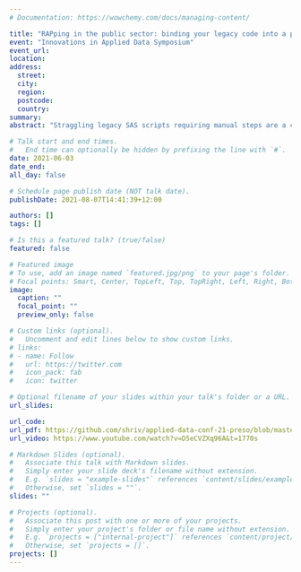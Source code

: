```yaml
---
# Documentation: https://wowchemy.com/docs/managing-content/

title: "RAPping in the public sector: binding your legacy code into a pipeline with Python"
event: "Innovations in Applied Data Symposium"
event_url:
location:
address:
  street:
  city:
  region:
  postcode:
  country:
summary:
abstract: "Straggling legacy SAS scripts requiring manual steps are a common "feature" of data processing tasks in the public sector. However, refactoring such scripts to modern, reproducible analytical pipelines (RAP) can be challenging due to a lack of IT infrastructure or high complexity. In such situations, interim solutions can at least reduce manual effort and mental overhead. One such solution is using Python as an effective glue to create one click execution pipelines. Manual tasks like downloading data from email, updating new data file names in scripts, running scripts in sequence and more, can be managed with Python and its rich ecosystem of packages. In this talk, I will showcase how three Python packages, exchangelib, jupyter and saspy, can create quick and easy automated versions of legacy SAS scripts that contain many types of manual steps."

# Talk start and end times.
#   End time can optionally be hidden by prefixing the line with `#`.
date: 2021-06-03
date_end: 
all_day: false

# Schedule page publish date (NOT talk date).
publishDate: 2021-08-07T14:41:39+12:00

authors: []
tags: []

# Is this a featured talk? (true/false)
featured: false

# Featured image
# To use, add an image named `featured.jpg/png` to your page's folder. 
# Focal points: Smart, Center, TopLeft, Top, TopRight, Left, Right, BottomLeft, Bottom, BottomRight.
image:
  caption: ""
  focal_point: ""
  preview_only: false

# Custom links (optional).
#   Uncomment and edit lines below to show custom links.
# links:
# - name: Follow
#   url: https://twitter.com
#   icon_pack: fab
#   icon: twitter

# Optional filename of your slides within your talk's folder or a URL.
url_slides:

url_code:
url_pdf: https://github.com/shriv/applied-data-conf-21-preso/blob/master/presentation.pdf
url_video: https://www.youtube.com/watch?v=D5eCVZXq96A&t=1770s

# Markdown Slides (optional).
#   Associate this talk with Markdown slides.
#   Simply enter your slide deck's filename without extension.
#   E.g. `slides = "example-slides"` references `content/slides/example-slides.md`.
#   Otherwise, set `slides = ""`.
slides: ""

# Projects (optional).
#   Associate this post with one or more of your projects.
#   Simply enter your project's folder or file name without extension.
#   E.g. `projects = ["internal-project"]` references `content/project/deep-learning/index.md`.
#   Otherwise, set `projects = []`.
projects: []
---
```

